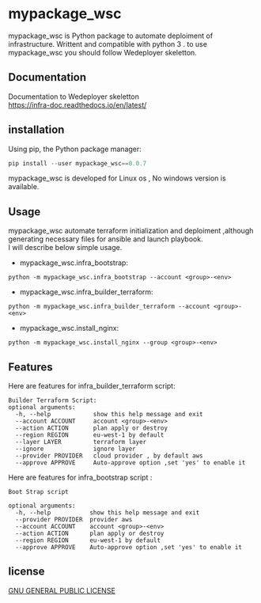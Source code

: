 # mypackage_wsc

mypackage_wsc is Python package to automate deploiment of infrastructure. Writtent and compatible with python 3 .
to use mypackage_wsc you should follow Wedeployer skeletton.

## Documentation

 Documentation to Wedeployer skeletton
 <br>
<https://infra-doc.readthedocs.io/en/latest/>
</br>

## installation

Using pip, the Python package manager:

```python
pip install --user mypackage_wsc==0.0.7
```

mypackage_wsc is developed for Linux os , No windows version is available.

## Usage

mypackage_wsc automate terraform initialization and deploiment ,although generating necessary files for ansible and launch playbook.<br>
I will describe below simple usage.

- mypackage_wsc.infra_bootstrap:

```
python -m mypackage_wsc.infra_bootstrap --account <group>-<env>
```

- mypackage_wsc.infra_builder_terraform:

```
python -m mypackage_wsc.infra_builder_terraform --account <group>-<env>
```

- mypackage_wsc.install_nginx:

```
python -m mypackage_wsc.install_nginx --group <group>-<env>
```

## Features

Here are features for infra_builder_terraform script:

```
Builder Terraform Script:
optional arguments:
  -h, --help            show this help message and exit
  --account ACCOUNT     account <group>-<env>
  --action ACTION       plan apply or destroy
  --region REGION       eu-west-1 by default
  --layer LAYER         terraform layer
  --ignore              ignore layer
  --provider PROVIDER   cloud provider , by default aws
  --approve APPROVE     Auto-approve option ,set 'yes' to enable it
```

Here are features for infra_bootstrap script :

```
Boot Strap script

optional arguments:
  -h, --help           show this help message and exit
  --provider PROVIDER  provider aws
  --account ACCOUNT    account <group>-<env>
  --action ACTION      plan apply or destroy
  --region REGION      eu-west-1 by default
  --approve APPROVE    Auto-approve option ,set 'yes' to enable it
```

## license

[GNU GENERAL PUBLIC LICENSE](https://github.com/mehdi-wsc/mypackage/blob/master/LICENSE)
